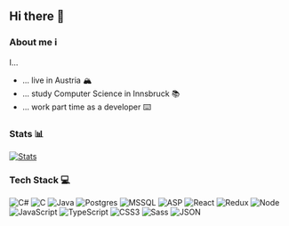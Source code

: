 ## Hi there 👋

### About me ℹ️
I...
 - ... live in Austria 🏔
 - ... study Computer Science in Innsbruck 📚
 - ... work part time as a developer ⌨️

### Stats 📊

[![Stats](https://github-readme-stats.vercel.app/api?username=jonaserhart)](https://github.com/jonaserhart/github-readme-stats)

### Tech Stack 💻
![C#](https://img.shields.io/badge/-C%23-%231db000?style=flat-square&logo=c&logoColor=%23ffffff) 
![C](https://img.shields.io/badge/-C-%23000000?style=flat-square&logo=c&logoColor=%23ffffff) 
![Java](https://img.shields.io/badge/-Java-%23E44D27?style=flat-square&logo=java&logoColor=%23ffffff) 
![Postgres](https://img.shields.io/badge/-PostgreSQL-%23006fb0?style=flat-square&logo=postgresql&logoColor=%23ffffff) 
![MSSQL](https://img.shields.io/badge/-MSSQL-%23ebc802?style=flat-square&logo=sql&logoColor=%23ffffff) 
![ASP](https://img.shields.io/badge/-dotNet/core-%23000000?style=flat-square&logo=DOTNET)
![React](https://img.shields.io/badge/-React-%2361DAFB?style=flat-square&logo=react&logoColor=%23ffffff) 
![Redux](https://img.shields.io/badge/-Redux-%23764ABC?style=flat-square&logo=redux) 
![Node](https://img.shields.io/badge/-Node-%23339933?style=flat-square&logo=node.js&logoColor=%23ffffff) 
![JavaScript](https://img.shields.io/badge/-JavaScript-%23F7DF1C?style=flat-square&logo=javascript&logoColor=%23ffffff) 
![TypeScript](https://img.shields.io/badge/-TypeScript-%231572B6?style=flat-square&logo=typescript&logoColor=%23ffffff)
![CSS3](https://img.shields.io/badge/-CSS3-%231572B6?style=flat-square&logo=css3)
![Sass](https://img.shields.io/badge/-Sass-%23CC6699?style=flat-square&logo=sass&logoColor=%23ffffff) 
![JSON](https://img.shields.io/badge/-JSON-%23000000?style=flat-square&logo=json)
